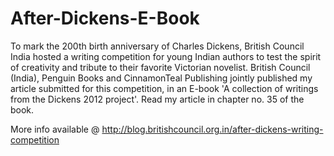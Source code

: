 # After-Dickens-E-Book
To mark the 200th birth anniversary of Charles Dickens, British Council India hosted a writing competition for young Indian authors to test the spirit of creativity and tribute to their favorite Victorian novelist. British Council (India), Penguin Books and CinnamonTeal Publishing jointly published my article submitted for this competition, in an E-book 'A collection of writings from the Dickens 2012 project'. Read my article in chapter no. 35 of the book.

More info available @ http://blog.britishcouncil.org.in/after-dickens-writing-competition
